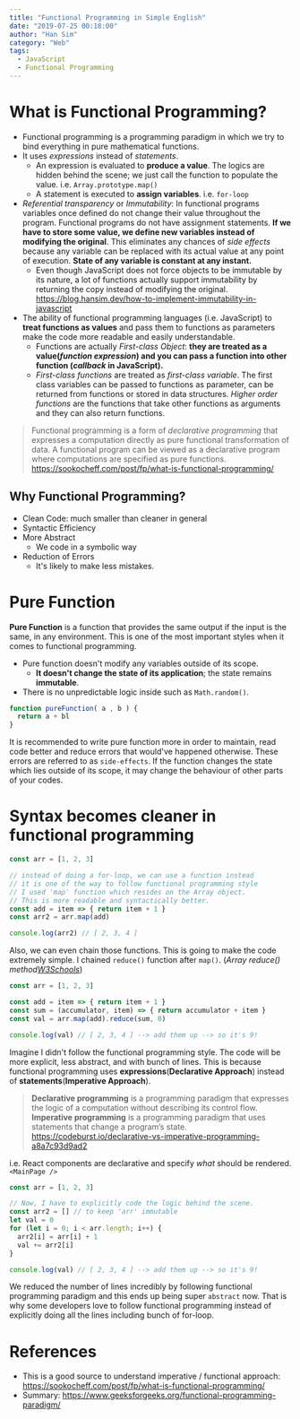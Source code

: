 ```yaml
---
title: "Functional Programming in Simple English"
date: "2019-07-25 00:18:00"
author: "Han Sim"
category: "Web"
tags:
  - JavaScript
  - Functional Programming
---
```


# What is Functional Programming?

- Functional programming is a programming paradigm in which we try to bind everything in pure mathematical functions.
- It uses _expressions_ instead of _statements_.
  - An expression is evaluated to **produce a value**. The logics are hidden behind the scene; we just call the function to populate the value. i.e. `Array.prototype.map()`
  - A statement is executed to **assign variables**. i.e. `for-loop`
- _Referential transparency_ or _Immutability_: In functional programs variables once defined do not change their value throughout the program. Functional programs do not have assignment statements. **If we have to store some value, we define new variables instead of modifying the original**. This eliminates any chances of _side effects_ because any variable can be replaced with its actual value at any point of execution. **State of any variable is constant at any instant.**
  - Even though JavaScript does not force objects to be immutable by its nature, a lot of functions actually support immutability by returning the copy instead of modifying the original. https://blog.hansim.dev/how-to-implement-immutability-in-javascript
- The ability of functional programming languages (i.e. JavaScript) to **treat functions as values** and pass them to functions as parameters make the code more readable and easily understandable.
  - Functions are actually _First-class Object_: **they are treated as a value(_function expression_) and you can pass a function into other function (_callback_ in JavaScript).**
  - _First-class functions_ are treated as _first-class variable_. The first class variables can be passed to functions as parameter, can be returned from functions or stored in data structures. _Higher order functions_ are the functions that take other functions as arguments and they can also return functions.

> Functional programming is a form of _declarative programming_ that expresses a computation directly as pure functional transformation of data. A functional program can be viewed as a declarative program where computations are specified as pure functions. https://sookocheff.com/post/fp/what-is-functional-programming/

## Why Functional Programming?

- Clean Code: much smaller than cleaner in general
- Syntactic Efficiency
- More Abstract
  - We code in a symbolic way
- Reduction of Errors
  - It's likely to make less mistakes.

# Pure Function

**Pure Function** is a function that provides the same output if the input is the same, in any environment. This is one of the most important styles when it comes to functional programming.

- Pure function doesn't modify any variables outside of its scope.
  - **It doesn't change the state of its application**; the state remains **immutable**.
- There is no unpredictable logic inside such as `Math.random()`.

```JavaScript
function pureFunction( a , b ) {
  return a + bl
}
```

It is recommended to write pure function more in order to maintain, read code better and reduce errors that would've happened otherwise. These errors are referred to as `side-effects`. If the function changes the state which lies outside of its scope, it may change the behaviour of other parts of your codes.

# Syntax becomes cleaner in functional programming

```JavaScript
const arr = [1, 2, 3]

// instead of doing a for-loop, we can use a function instead
// it is one of the way to follow functional programming style
// I used 'map' function which resides on the Array object.
// This is more readable and syntactically better.
const add = item => { return item + 1 }
const arr2 = arr.map(add)

console.log(arr2) // [ 2, 3, 4 ]
```

Also, we can even chain those functions. This is going to make the code extremely simple. I chained `reduce()` function after `map()`. (_Array reduce() method[W3Schools](https://www.w3schools.com/jsref/jsref_reduce.asp)_)

```JavaScript
const arr = [1, 2, 3]

const add = item => { return item + 1 }
const sum = (accumulator, item) => { return accumulator + item }
const val = arr.map(add).reduce(sum, 0)

console.log(val) // [ 2, 3, 4 ] --> add them up --> so it's 9!
```

Imagine I didn't follow the functional programming style. The code will be more explicit, less abstract, and with bunch of lines. This is because functional programming uses **expressions**(**Declarative Approach**) instead of **statements**(**Imperative Approach**).

> **Declarative programming** is a programming paradigm that expresses the logic of a computation without describing its control flow.
> **Imperative programming** is a programming paradigm that uses statements that change a program’s state.
> https://codeburst.io/declarative-vs-imperative-programming-a8a7c93d9ad2

i.e. React components are declarative and specify _what_ should be rendered. `<MainPage />`

```JavaScript
const arr = [1, 2, 3]

// Now, I have to explicitly code the logic behind the scene.
const arr2 = [] // to keep 'arr' immutable
let val = 0
for (let i = 0; i < arr.length; i++) {
  arr2[i] = arr[i] + 1
  val += arr2[i]
}

console.log(val) // [ 2, 3, 4 ] --> add them up --> so it's 9!
```

We reduced the number of lines incredibly by following functional programming paradigm and this ends up being super `abstract` now. That is why some developers love to follow functional programming instead of explicitly doing all the lines including bunch of for-loop.

# References

- This is a good source to understand imperative / functional approach: https://sookocheff.com/post/fp/what-is-functional-programming/
- Summary: https://www.geeksforgeeks.org/functional-programming-paradigm/
